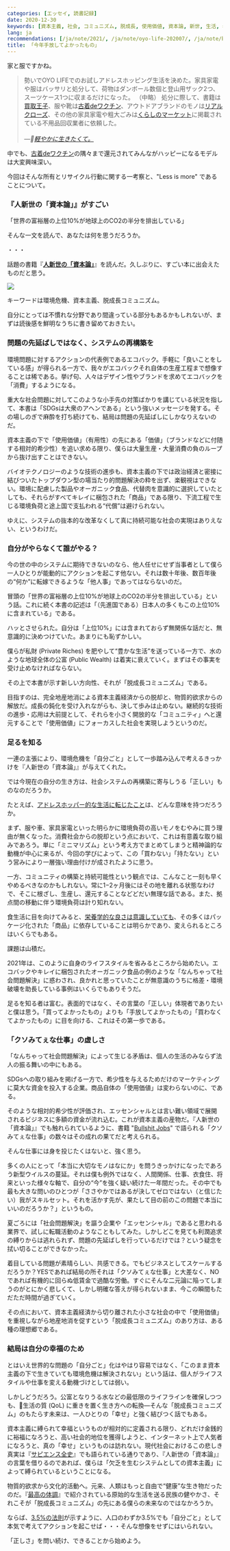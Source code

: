 ```yaml
---
categories: [エッセイ, 読書記録]
date: 2020-12-30
keywords: [資本主義, 社会, コミュニズム, 脱成長, 使用価値, 資本論, 新世, 生活, 希少性, 仕事]
lang: ja
recommendations: [/ja/note/2021/, /ja/note/oyo-life-202007/, /ja/note/boredom/]
title: 「今年手放してよかったもの」
---
```


家と服ですかね。

> 勢いでOYO LIFEでのお試しアドレスホッピング生活を決めた。家具家電や服はバッサリと処分して、荷物はダンボール数個と登山用ザック2つ、スーツケース1つに収まるだけになった。 （中略） 処分に際して、書籍は[買取王子](https://www.kaitoriouji.jp/)、服や靴は[古着deワクチン](https://furugidevaccine.etsl.jp/)、アウトドアブランドのモノは[リアルクローズ](https://www.realclothes.jp/apparel/outdoor.html)、その他の家具家電や粗大ごみは[くらしのマーケット](https://curama.jp/)に掲載されている不用品回収業者に依頼した。<br/><br/>&mdash;*[軽やかに生きたくて。](/ja/note/oyo-life-202007/)*

中でも、[古着deワクチン](https://furugidevaccine.etsl.jp/)の隅々まで還元されてみんながハッピーになるモデルは大変興味深い。

今回はそんな所有とリサイクル行動に関する一考察と、"Less is more" であることについて。

### 『人新世の「資本論」』がすごい

「世界の富裕層の上位10%が地球上のCO2の半分を排出している」

そんな一文を読んで、あなたは何を思うだろうか。

・・・

話題の書籍『**[人新世の「資本論」](https://amzn.to/2X2hPTf)**』を読んだ。久しぶりに、すごい本に出会えたものだと思う。

<a href="https://www.amazon.co.jp/dp/B08L2XMQKX/ref=as_li_ss_il?_encoding=UTF8&btkr=1&linkCode=li2&tag=takuti-22&linkId=5276470e64e2bb173ebb450d6372ee6a" target="_blank"><img border="0" src="//ws-fe.amazon-adsystem.com/widgets/q?_encoding=UTF8&ASIN=B08L2XMQKX&Format=_SL160_&ID=AsinImage&MarketPlace=JP&ServiceVersion=20070822&WS=1&tag=takuti-22&language=en_US" ></a><img src="https://ir-jp.amazon-adsystem.com/e/ir?t=takuti-22&l=li2&o=9&a=B08L2XMQKX" width="1" height="1" border="0" alt="" style="border:none !important; margin:0px !important;" />

キーワードは環境危機、資本主義、脱成長コミュニズム。

自分にとっては不慣れな分野であり間違っている部分もあるかもしれないが、まずは読後感を鮮明なうちに書き留めておきたい。

### 問題の先延ばしではなく、システムの再構築を

環境問題に対するアクションの代表例であるエコバック。手軽に「良いことをしている感」が得られる一方で、我々がエコバックそれ自体の生産工程まで想像することは稀である。挙げ句、人々はデザイン性やブランドを求めてエコバックを「消費」するようになる。

重大な社会問題に対してこのような小手先の対策ばかりを講じている状況を指して、本書は「SDGsは大衆のアヘンである」という強いメッセージを発する。その場しのぎで麻酔を打ち続けても、結局は問題の先延ばしにしかなりえないのだ。

資本主義の下で「使用価値」（有用性）の先にある「価値」（ブランドなどに付随する相対的希少性）を追い求める限り、僕らは大量生産・大量消費の負のループから抜け出すことはできない。

バイオテクノロジーのような技術の進歩も、資本主義の下では政治経済と密接に結びついたトップダウン型の場当たり的問題解決の粋を出ず、楽観視はできない。環境に配慮した製品やオーガニック食品、代替肉を意識的に選択していたとしても、それらがすべてキレイに梱包された「商品」である限り、下流工程で生じる環境負荷と途上国で支払われる“代償”は避けられない。

ゆえに、システムの抜本的な改革なくして真に持続可能な社会の実現はありえない、というわけだ。

### 自分がやらなくて誰がやる？

今の世の中のシステムに期待できないのなら、他人任せにせず当事者として僕ら一人ひとりが能動的にアクションを起こす他ない。それは数十年後、数百年後の“何か”に転嫁できるような「他人事」であってはならないのだ。

冒頭の「世界の富裕層の上位10%が地球上のCO2の半分を排出している」という話。これに続く本書の記述は「（先進国である）日本人の多くもこの上位10%に含まれている」である。

ハッとさせられた。自分は「上位10%」には含まれておらず無関係な話だと、無意識的に決めつけていた。あまりにも恥ずかしい。

僕らが私財 (Private Riches) を肥やして“豊かな生活”を送っている一方で、水のような地球全体の公富 (Public Wealth) は着実に衰えていく。まずはその事実を受け止めなければならない。

その上で本書が示す新しい方向性、それが「脱成長コミュニズム」である。

目指すのは、完全地産地消による資本主義経済からの脱却と、物質的欲求からの解放だ。成長の鈍化を受け入れながらも、決して歩みは止めない。継続的な技術の進歩・応用は大前提として、それらを小さく開放的な「コミュニティ」へと還元することで「使用価値」にフォーカスした社会を実現しようというのだ。

### 足るを知る

一連の主張により、環境危機を「自分ごと」として一歩踏み込んで考えるきっかけを『人新世の「資本論」』が与えてくれた。

では今現在の自分の生き方は、社会システムの再構築に寄与しうる「正しい」ものなのだろうか。

たとえば、[アドレスホッパー的な生活に転じたこと](/ja/note/oyo-life-202007/)は、どんな意味を持つだろうか。

まず、服や車、家具家電といった明らかに環境負荷の高いモノをむやみに買う理由が無くなった。消費社会からの脱却という点において、これは有意義な取り組みであろう。単に「ミニマリズム」という考え方でまとめてしまうと精神論的な動機が中心に来るが、今回の学びによって、この「買わない」「持たない」という営みにより一層強い理由付けが成されたように思う。

一方、コミュニティの構築と持続可能性という観点では、こんなこと一刻も早くやめるべきなのかもしれない。常に1−2ヶ月後にはその地を離れる状態なわけで、そこに根ざし、生産し、還元することなどどだい無理な話である。また、拠点間の移動に伴う環境負荷は計り知れない。

食生活に目を向けてみると、[栄養学的な良さは意識していても](/ja/note/coursera-food-and-health/)、その多くはパッケージ化された「商品」に依存していることは明らかであり、変えられるところはいくらでもある。

課題は山積だ。

2021年は、このように自身のライフスタイルを省みるところから始めたい。エコバックやキレイに梱包されたオーガニック食品の例のような「なんちゃって社会問題解決」に惑わされ、良かれと思っていたことが無意識のうちに格差・環境破壊を助長している事例はいくらでもありそうだ。

足るを知る者は富む。表面的ではなく、その言葉の「正しい」体現者でありたいと僕は思う。「買ってよかったもの」よりも「手放してよかったもの」「買わなくてよかったもの」に目を向ける、これはその第一歩である。

### 「クソみてぇな仕事」の虚しさ

「なんちゃって社会問題解決」によって生じる矛盾は、個人の生活のみならず法人の振る舞いの中にもある。

SDGsへの取り組みを掲げる一方で、希少性を与えるためだけのマーケティングに莫大な資金を投入する企業。商品自体の「使用価値」は変わらないのに、である。

そのような相対的希少性が評価され、エッセンシャルとは言い難い領域で展開されるビジネスに多額の資金が流れ込む。これが資本主義の産物だ。『人新世の「資本論」』でも触れられているように、書籍 "[Bullshit Jobs](https://amzn.to/3aLZvFY)" で語られる「クソみてぇな仕事」の数々はその成れの果てだと考えられる。

そんな仕事には身を投じたくはないと、強く思う。

多くの人にとって「本当に大切なモノはなにか」を問うきっかけになったであろう新型ウイルスの蔓延。それは僕も例外ではなく、人間関係、仕事、衣食住、将来といった様々な軸で、自分の“今”を強く疑い続けた一年間だった。その中でも最も大きな問いのひとつが「ささやかではあるが決してゼロではない（と信じたい）我がスキルセット。それを活かす先が、果たして目の前のこの問題で本当にいいのだろうか？」というもの。

夏ごろには「社会問題解決」を謳う企業や「エッセンシャル」であると思われる業界で、試しに転職活動のようなこともしてみた。しかしどこを見ても利潤追求の縛りからは逃れられず、問題の先延ばしを行っているだけでは？という疑念を拭い切ることができなかった。

着目している問題が素晴らしい、共感できる。でもビジネスとしてスケールするだろうか？YESであれば結局の所それは「クソみてぇな仕事」と大差なく、NOであれば有機的に回らぬ低賃金で過酷な労働。すぐにそんな二元論に陥ってしまうのがとにかく悲しくて、しかし明確な答えが得られないまま、今この瞬間もただただ時間が過ぎていく。

その点において、資本主義経済から切り離された小さな社会の中で「使用価値」を重視しながら地産地消を促すという「脱成長コミュニズム」のあり方は、ある種の理想郷である。

### 結局は自分の幸福のため

とはいえ世界的な問題の「自分ごと」化はやはり容易ではなく、「このまま資本主義の下で生きていても環境危機は解決されない」という話は、個人がライフスタイルや仕事を変える動機づけとしては弱い。

しかしどうだろう。公富となりうる水などの最低限のライフラインを確保しつつも、生活の質 (QoL) に重きを置く生き方への転換&mdash;そんな「脱成長コミュニズム」のもたらす未来は、一人ひとりの「幸せ」と強く結びつく話でもある。

資本主義に縛られて幸福というものが相対的に定義される限り、どれだけ金銭的に裕福になろうと、高い社会的地位を獲得しようと、インターネット上で人気者になろうと、真の「幸せ」というものは訪れない。現代社会におけるこの悲しき真実は『[サピエンス全史](https://amzn.to/2WMoY9R)』でも語られている通りであり、『人新世の「資本論」』の言葉を借りるのであれば、僕らは「欠乏を生むシステムとしての資本主義」によって縛られているということになる。

物質的欲求から文化的活動へ。元来、人類はもっと自由で“健康”な生き物だったのだ。『[最高の体調](https://amzn.to/2JqL0fs)』で紹介されている原始的な生活を送る民族の健やかさ、それこそが「脱成長コミュニズム」の先にある僕らの未来なのではなかろうか。

ならば、[3.5%の法則](https://hontounikachinoarumonowa.com/2020/02/26/%E5%B8%8C%E6%9C%9B%E2%80%90%E3%80%8E3-5%E3%81%AE%E6%B3%95%E5%89%87%E3%80%8F%E3%83%94%E3%83%BC%E3%82%B9%E3%83%95%E3%83%AB%E3%81%AA%E5%B0%91%E6%95%B0%E6%B4%BE%E3%81%8C%E4%B8%96%E7%95%8C%E3%82%92/)が示すように、人口のわずか3.5%でも「自分ごと」として本気で考えてアクションを起こせば・・・そんな想像をせずにはいられない。

「正しさ」を問い続け、できることから始めよう。
